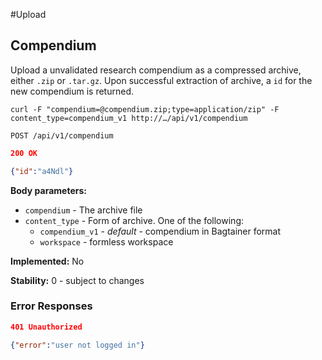 #Upload

## Compendium

Upload a unvalidated research compendium as a compressed archive, either `.zip` or `.tar.gz`. Upon successful extraction of archive, a `id` for the new compendium is returned.

`curl -F "compendium=@compendium.zip;type=application/zip" -F content_type=compendium_v1 http://…/api/v1/compendium `

`POST /api/v1/compendium`

```json
200 OK

{"id":"a4Ndl"}
```

__Body parameters:__

* `compendium` - The archive file
* `content_type` - Form of archive. One of the following:
    * `compendium_v1` - _default_ - compendium in Bagtainer format
    * `workspace` - formless workspace

__Implemented:__ No

__Stability:__ 0 - subject to changes

### Error Responses

```json
401 Unauthorized

{"error":"user not logged in"}
```
